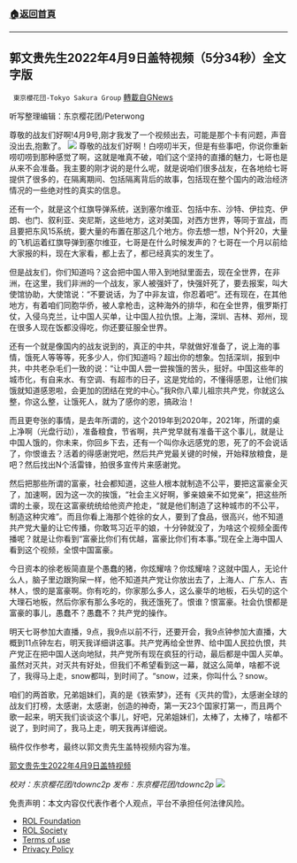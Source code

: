###  [:house:返回首頁](https://github.com/ourhimalayas/txt)
---


## 郭文贵先生2022年4月9日盖特视频（5分34秒）全文字版
` 東京櫻花団-Tokyo Sakura Group` [轉載自GNews](https://gnews.org/zh-hans/2319377/)

听写整理编辑：东京樱花团/Peterwong

尊敬的战友们好啊!4月9号,刚才我发了一个视频出去，可能是那个卡有问题，声音没出去,抱歉了。
![](https://assets.gnews.org/wp-content/uploads/2022/04/Snipaste_2022-04-10_09-02-42.png)
尊敬的战友们好啊！白唠叨半天，但是有些事吧，你说你重新唠叨唠到那种感觉了啊，这就是唯真不破，咱们这个坚持的直播的魅力，七哥也是从来不会准备。我主要的刚才说的是什么呢，就是说咱们很多战友，在各地给七哥提供了很多的，在隔离期间、包括隔离背后的故事，包括现在整个国内的政治经济情况的一些绝对性的真实的信息。

还有一个，就是这个红旗导弹系统，送到塞尔维亚、包括中东、沙特、伊拉克、伊朗、也门、叙利亚、突尼斯，这些地方，这对美国，对西方世界，等同于宣战，而且要把东风15系统，要大量的布置在那这几个地方。你去想一想，N个歼20，大量的飞机运着红旗导弹到塞尔维亚，七哥是在什么时候发声的？七哥在一个月以前给大家报的料，现在大家看，都上去了，都已经真实的发生了。

但是战友们，你们知道吗？这会把中国人带入到地狱里面去，现在全世界，在非洲，在这里，我们非洲的一个战友，家人被强奸了，快强奸死了，要去报案，叫大使馆协助，大使馆说：“不要说话，为了中非友谊，你忍着吧”。还有现在，在其他地方，有着咱们同胞华侨，被人拿枪击，这种海外的排华，和在全世界，俄罗斯打仗，入侵乌克兰，让中国人买单，让中国人拉仇恨。上海，深圳、吉林、郑州，现在很多人现在饭都没得吃，你还要征服全世界。

还有一个就是像国内的战友说到的，真正的中共，早就做好准备了，说上海的事情，饿死人等等等，死多少人，你们知道吗？超出你的想象。包括深圳，报到中共，中共老杂毛们一致的说：“让中国人尝一尝挨饿的苦头，挺好。中国这些年的城市化，有自来水、有空调、有超市的日子，这是党给的，不懂得感恩，让他们挨饿就知道感恩啦，会更加的团结在党的中心。”我R你八辈儿祖宗共产党，你就这么整，你这么整，让饿死人，就为了感你的恩，搞政治！

而且更夸张的事情，是去年所谓的，这个2019年到2020年，2021年，所谓的桌上净啊（光盘行动），准备粮食，节省啊，共产党早就有准备干这个事儿，就是让中国人饿的，你未来，你回乡下去，还有一个叫你永远感党的恩，死了的不会说话了，你恨谁去？活着的得感谢党吧，然后共产党最关键的时候，开始释放粮食，是吧？然后找出N个活雷锋，拍很多宣传片来感谢党。

然后把那些所谓的富豪，社会都知道，这些人根本就制造不公平，要把这富豪全灭了，加速啊，因为这一次的挨饿，“社会主义好啊，爹亲娘亲不如党亲”，把这些所谓的土豪，现在这富豪统统给他资产抢走，“就是他们制造了这种城市的不公平，制造这种灾难”。而且你看上海那个姓徐的女人，要到了食品，很高兴，他不知道共产党大量的让它传播，你敢骂习近平的娘，十分钟就没了，为啥这个视频全面传播呢？就是让你看到“富豪比你们有优越，富豪比你们有本事。”现在全上海中国人看到这个视频，全恨中国富豪。

今日资本的徐老板简直是个愚蠢的猪，你炫耀啥？你炫耀啥？这就中国人，无论什么人，脑子里边跟狗屎一样，他不知道共产党让你放出去了，上海人、广东人、吉林人，恨的是富豪啊。你有吃的，你家那么多人，这么豪华的地板，石头切的这个大理石地板，然后你家有那么多吃的，我还饿死了。恨谁？恨富豪。社会仇恨都是富豪的事儿，愚蠢不？愚蠢不？共产党的操作。

明天七哥参加大直播，9点，我9点以前不行，还要开会，我9点钟参加大直播，大概到11点钟左右，明天我详细讲这事。共产党再给全世界、给中国人民拉仇恨，共产党正在把中国人送向地狱，共产党所有现在疯狂的行动，最后都是中国人买单。虽然对灭共，对灭共有好处，但我们不希望看到这一幕，就这么简单，啥都不说了，我得马上走，snow都叫，到时间了。“snow，过来，你叫什么？snow。

咱们的两首歌，兄弟姐妹们，真的是《铁索梦》，还有《灭共的雪》，太感谢全球的战友们打榜，太感谢，太感谢，创造的神奇，第一天23个国家打第一，而且两个歌一起来，明天我们谈谈这个事儿，好吧，兄弟姐妹们，太棒了，太棒了，啥都不说了，到时间了，我马上走，明天我再详细说。

稿件仅作参考，最终以郭文贵先生盖特视频内容为准。

[郭文贵先生2022年4月9日盖特视频](https://gettr.com/post/p14ekwj638b)

*校对：东京樱花团/tdownc2p
发布：东京樱花团/tdownc2p*
![](https://assets.gnews.org/wp-content/uploads/2022/03/yht.jpg)
 

免责声明：本文内容仅代表作者个人观点，平台不承担任何法律风险。

- [ROL Foundation](https://rolfoundation.org/)
- [ROL Society](https://rolsociety.org/)
- [Terms of use](https://gnews.org/terms-of-use-3/)
- [Privacy Policy](https://gnews.org/privacy-policy/)
